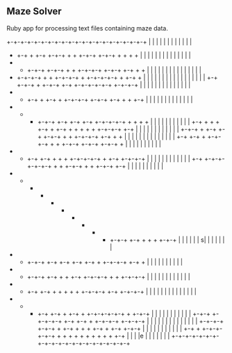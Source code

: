 ## Maze Solver

Ruby app for processing text files containing maze data.

+-+-+-+-+-+-+-+-+-+-+-+-+-+-+-+-+-+-+-+-+
| | | |   |       |   |   | |       | | |
+ +-+ + +-+ +-+-+ + + +-+-+ +-+-+ + + + +
| | |     | | |   | | |       | |   | | |
+ + +-+-+ +-+-+ + + +-+-+-+ +-+-+ +-+ + +
| |       | | | | | | |     |   | | | | |
+ +-+-+-+ + + +-+-+-+ + +-+-+-+-+ + +-+ +
| | | | | | | |   |   | | | | |   |   | |
+-+ +-+-+ + +-+-+ +-+ +-+-+-+-+-+ +-+-+-+
| | |     | |   | |       |   | | | | | |
+ + +-+ + +-+ + +-+-+-+ +-+-+ +-+ + + +-+
|   |         | | | | | |   | |   |   | |
+ + + +-+-+ +-+ +-+ +-+ +-+-+-+-+ + + + +
| |   |     | |           | | | | |     |
+-+ + + + +-+ + +-+ + + + + + +-+-+-+ +-+
|       | | |           | | | | | | |   |
+-+-+ + +-+ +-+ +-+-+ + + +-+-+-+ +-+ + +
| | | | | |       | | | | |       | |   |
+-+ +-+ + +-+-+-+ + + +-+-+ +-+-+ +-+-+ +
| |       | |     |   | |     |     |   |
+ + +-+ +-+ + + + +-+-+-+-+ + +-+ +-+-+-+
|     | | |     | |     |     | | | |   |
+-+ +-+-+-+-+-+-+ + + +-+-+ + + +-+-+ +-+
|       | |       |   |   |     | | |   |
+ + + + + + + + + + +-+-+ +-+ + + + +-+-+
| |   | | | |  s|   |   | | |       |   |
+ + +-+-+ +-+ +-+ +-+ +-+ + +-+-+-+ +-+ +
|           |   |   |   |   |   | | |   |
+ + +-+-+ +-+ + + +-+ +-+-+-+ + + +-+-+-+
|   | |   | | |     |         | | | |   |
+ + +-+ +-+ + + + + + +-+-+-+ +-+ +-+-+-+
|       | | | | |   |   | | | |   |   | |
+ + + +-+ +-+ + +-+ + +-+-+-+-+-+ + +-+-+
| |   |       |   |   | | |       |   | |
+-+-+ +-+-+-+-+ +-+ +-+ + +-+-+-+ +-+-+-+
| |         | | | | | | |     |   | | | |
+-+-+-+ +-+-+ + +-+ + + + +-+ + +-+ +-+-+
| | | | | |         | |   |           | |
+-+ + +-+-+-+-+-+ + + + + + + + + + + +-+
| |   |     |e    |   | |       | | |   |
+-+-+-+-+-+-+-+-+-+-+-+-+-+-+-+-+-+-+-+-+